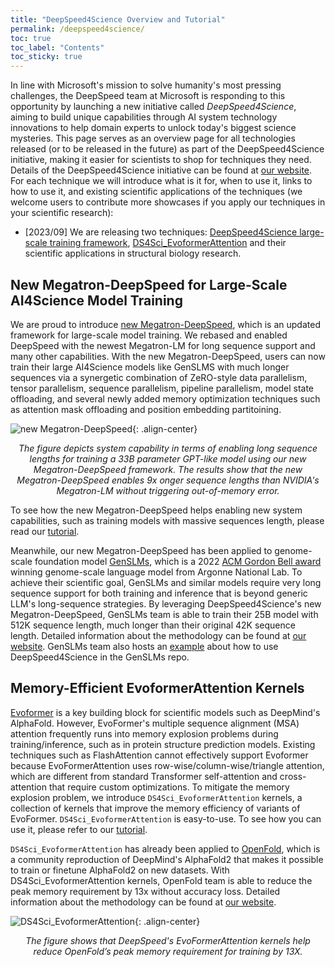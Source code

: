 ```yaml
---
title: "DeepSpeed4Science Overview and Tutorial"
permalink: /deepspeed4science/
toc: true
toc_label: "Contents"
toc_sticky: true
---
```


In line with Microsoft's mission to solve humanity's most pressing challenges, the DeepSpeed team at Microsoft is responding to this opportunity by launching a new initiative called *DeepSpeed4Science*, aiming to build unique capabilities through AI system technology innovations to help domain experts to unlock today's biggest science mysteries. This page serves as an overview page for all technologies released (or to be released in the future) as part of the DeepSpeed4Science initiative, making it easier for scientists to shop for techniques they need. Details of the DeepSpeed4Science initiative can be found at [our website](https://deepspeed4science.ai/). For each technique we will introduce what is it for, when to use it, links to how to use it, and existing scientific applications of the techniques (we welcome users to contribute more showcases if you apply our techniques in your scientific research):

* [2023/09] We are releasing two techniques: [DeepSpeed4Science large-scale training framework](#new-megatron-deepspeed-for-large-scale-ai4science-model-training), [DS4Sci_EvoformerAttention](#memory-efficient-evoformerattention-kernels) and their scientific applications in structural biology research.


## New Megatron-DeepSpeed for Large-Scale AI4Science Model Training

We are proud to introduce [new Megatron-DeepSpeed](https://github.com/microsoft/Megatron-DeepSpeed), which is an updated framework for large-scale model training. We rebased and enabled DeepSpeed with the newest Megatron-LM for long sequence support and many other capabilities. With the new Megatron-DeepSpeed, users can now train their large AI4Science models like GenSLMS with much longer sequences via a synergetic combination of ZeRO-style data parallelism, tensor parallelism, sequence parallelism, pipeline parallelism, model state offloading, and several newly added memory optimization techniques such as attention mask offloading and position embedding partitoining.

![new Megatron-DeepSpeed](/assets/images/new-megatron-ds.png){: .align-center}
<p align="center">
<em>The figure depicts system capability in terms of enabling long sequence lengths for training a 33B parameter GPT-like model using our new Megatron-DeepSpeed framework. The results show that the new Megatron-DeepSpeed enables 9x onger sequence lengths than NVIDIA's Megatron-LM without triggering out-of-memory error. </em>
</p>

To see how the new Megatron-DeepSpeed helps enabling new system capabilities, such as training models with massive sequences length, please read our [tutorial](https://github.com/microsoft/Megatron-DeepSpeed/tree/main/examples_deepspeed/deepspeed4science/megatron_long_seq_support).

Meanwhile, our new Megatron-DeepSpeed has been applied to genome-scale foundation model [GenSLMs](https://github.com/ramanathanlab/genslm), which is a 2022 [ACM Gordon Bell award](https://www.acm.org/media-center/2022/november/gordon-bell-special-prize-covid-research-2022) winning genome-scale language model from Argonne National Lab. To achieve their scientific goal, GenSLMs and similar models require very long sequence support for both training and inference that is beyond generic LLM's long-sequence strategies. By leveraging DeepSpeed4Science's new Megatron-DeepSpeed, GenSLMs team is able to train their 25B model with 512K sequence length, much longer than their original 42K sequence length. Detailed information about the methodology can be found at [our website](https://deepspeed4science.ai/2023/09/18/model-showcase-genslms/). GenSLMs team also hosts an [example](https://github.com/ramanathanlab/genslm/tree/main/examples/long-sequences) about how to use DeepSpeed4Science in the GenSLMs repo.


## Memory-Efficient EvoformerAttention Kernels

[Evoformer](https://www.nature.com/articles/s41586-021-03819-2) is a key building block for scientific models such as DeepMind's AlphaFold. However, EvoFormer's multiple sequence alignment (MSA) attention frequently runs into memory explosion problems during training/inference, such as in protein structure prediction models. Existing techniques such as FlashAttention cannot effectively support Evoformer because EvoFormerAttention uses row-wise/column-wise/triangle attention, which are different from standard Transformer self-attention and cross-attention that require custom optimizations. To mitigate the memory explosion problem, we introduce `DS4Sci_EvoformerAttention` kernels, a collection of kernels that improve the memory efficiency of variants of EvoFormer. `DS4Sci_EvoformerAttention` is easy-to-use. To see how you can use it, please refer to our [tutorial](/tutorials/ds4sci_evoformerattention/).

`DS4Sci_EvoformerAttention` has already been applied to [OpenFold](https://github.com/aqlaboratory/openfold), which is a community reproduction of DeepMind's AlphaFold2 that makes it possible to train or finetune AlphaFold2 on new datasets. With DS4Sci_EvoformerAttention kernels, OpenFold team is able to reduce the peak memory requirement by 13x without accuracy loss. Detailed information about the methodology can be found at [our website](https://deepspeed4science.ai/2023/09/18/model-showcase-openfold/).

<!-- OpenFold team also hosts an [example](https://github.com/aqlaboratory/openfold/blob/main/tests/test_deepspeed_evo_attention.py) about how to use DS4Sci_EvoformerAttention in the OpenFold repo. -->

![DS4Sci_EvoformerAttention](/assets/images/evoformer.png){: .align-center}
<p align="center">
<em>The figure shows that DeepSpeed's EvoFormerAttention kernels help reduce OpenFold’s peak memory requirement for training by 13X. </em>
</p>
